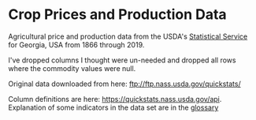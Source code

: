 # Crop Prices and Production Data
Agricultural price and production data from the USDA's [Statistical Service](https://quickstats.nass.usda.gov/) for Georgia, USA from 1866 through 2019.

I've dropped columns I thought were un-needed and dropped all rows where the commodity values were null.

Original data downloaded from here: ftp://ftp.nass.usda.gov/quickstats/

Column definitions are here: https://quickstats.nass.usda.gov/api. Explanation of some indicators in the data set are in the [glossary](https://quickstats.nass.usda.gov/src/glossary.pdf)
